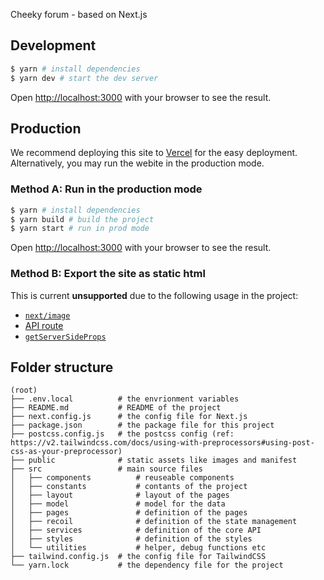 Cheeky forum - based on Next.js

## Development

```bash
$ yarn # install dependencies
$ yarn dev # start the dev server
```

Open [http://localhost:3000](http://localhost:3000) with your browser to see the result.

## Production

We recommend deploying this site to [Vercel](https://vercel.com/) for the easy deployment. Alternatively, you may run the webite in the production mode.

### Method A: Run in the production mode

```bash
$ yarn # install dependencies
$ yarn build # build the project
$ yarn start # run in prod mode
```

Open [http://localhost:3000](http://localhost:3000) with your browser to see the result.

### Method B: Export the site as static html

This is current **unsupported** due to the following usage in the project:

- [`next/image`](https://nextjs.org/docs/messages/export-image-api)
- [API route](https://nextjs.org/docs/messages/api-routes-static-export)
- [`getServerSideProps`](https://nextjs.org/docs/messages/prerender-error)

## Folder structure

```
(root)
├── .env.local          # the envrionment variables
├── README.md           # README of the project
├── next.config.js      # the config file for Next.js
├── package.json        # the package file for this project
├── postcss.config.js   # the postcss config (ref: https://v2.tailwindcss.com/docs/using-with-preprocessors#using-post-css-as-your-preprocessor)
├── public              # static assets like images and manifest
├── src                 # main source files
│   ├── components          # reuseable components
│   ├── constants           # contants of the project
│   ├── layout              # layout of the pages
│   ├── model               # model for the data
│   ├── pages               # definition of the pages
│   ├── recoil              # definition of the state management
│   ├── services            # definition of the core API
│   ├── styles              # definition of the styles
│   └── utilities           # helper, debug functions etc
├── tailwind.config.js  # the config file for TailwindCSS
└── yarn.lock           # the dependency file for the project
```
